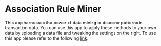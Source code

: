 # Association Rule Miner

This app harnesses the power of data mining to discover patterns in transaction data. You can use this app to apply these methods to your own data by uploading a data file and tweaking the settings on the right. To use this app please refer to the following [link](https://mhmmdkh2.pythonanywhere.com/).
